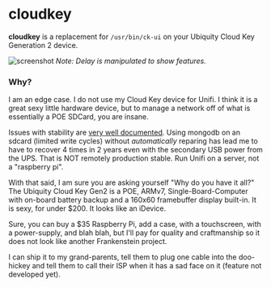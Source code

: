 # cloudkey

**cloudkey** is a replacement for `/usr/bin/ck-ui` on your Ubiquity Cloud Key
Generation 2 device.

![screenshot](https://raw.githubusercontent.com/jnovack/cloudkey/master/doc/screenshot.gif)
*Note: Delay is manipulated to show features.*

### Why?

I am an edge case.  I do not use my Cloud Key device for Unifi.  I think it is
a great sexy little hardware device, but to manage a network off of what is
essentially a POE SDCard, you are insane.

Issues with stability are [very well documented](https://help.ubnt.com/hc/en-us/articles/360000128688-UniFi-Troubleshooting-Offline-Cloud-Key-and-Other-Stability-Issues#4).
Using mongodb on an sdcard (limited write cycles) without *automatically*
reparing has lead me to have to recover 4 times in 2 years even with the
secondary USB power from the UPS. That is NOT remotely production stable.
Run Unifi on a server, not a "raspberry pi".

With that said, I am sure you are asking yourself "Why do you have it all?"
The Ubiquity Cloud Key Gen2 is a POE, ARMv7, Single-Board-Computer with
on-board battery backup and a 160x60 framebuffer display built-in.  It is
sexy, for under $200. It looks like an iDevice.

Sure, you can buy a $35 Raspberry Pi, add a case, with a touchscreen, with
a power-supply, and blah blah, but I'll pay for quality and craftmanship so
it does not look like another Frankenstein project.

I can ship it to my grand-parents, tell them to plug one cable into the doo-
hickey and tell them to call their ISP when it has a sad face on it (feature
not developed yet).